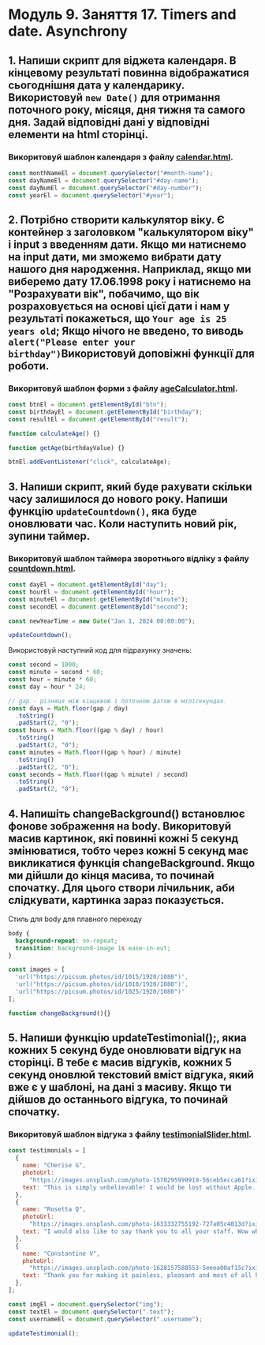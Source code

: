 # Модуль 9. Заняття 17. Timers and date. Asynchrony

## 1. Напиши скрипт для віджета календаря. В кінцевому результаті повинна відображатися сьогоднішня дата у календарику. Використовуй `new Date()` для отримання поточного року, місяця, дня тижня та самого дня. Задай відповідні дані у відповідні елементи на html сторінці.

### Викоритовуй шаблон календаря з файлу [calendar.html](./calendar.html).

```js
const monthNameEl = document.querySelector("#month-name");
const dayNameEl = document.querySelector("#day-name");
const dayNumEl = document.querySelector("#day-number");
const yearEl = document.querySelector("#year");
```

## 2. Потрібно створити калькулятор віку. Є контейнер з заголовком "калькулятором віку" і input з введенням дати. Якщо ми натиснемо на input дати, ми зможемо вибрати дату нашого дня народження. Наприклад, якщо ми виберемо дату 17.06.1998 року і натиснемо на "Розрахувати вік", побачимо, що вік розраховується на основі цієї дати і нам у результаті покажеться, що `Your age is 25 years old`; Якщо нічого не введено, то виводь `alert("Please enter your birthday")`Використовуй доповіжні функції для роботи.

### Викоритовуй шаблон форми з файлу [ageCalculator.html](./ageCalculator.html).

```js
const btnEl = document.getElementById("btn");
const birthdayEl = document.getElementById("birthday");
const resultEl = document.getElementById("result");

function calculateAge() {}

function getAge(birthdayValue) {}

btnEl.addEventListener("click", calculateAge);
```

## 3. Напиши скрипт, який буде рахувати скільки часу залишилося до нового року. Напиши функцію `updateCountdown()`, яка буде оновлювати час. Коли наступить новий рік, зупини таймер.

### Викоритовуй шаблон таймера зворотнього відліку з файлу [countdown.html](./countdown.html).

```js
const dayEl = document.getElementById("day");
const hourEl = document.getElementById("hour");
const minuteEl = document.getElementById("minute");
const secondEl = document.getElementById("second");

const newYearTime = new Date("Jan 1, 2024 00:00:00");

updateCountdown();
```

Використовуй наступний код для підрахунку значень:

```js
const second = 1000;
const minute = second * 60;
const hour = minute * 60;
const day = hour * 24;

// gap - різниця між кінцевою і поточною датою в мілісекундах.
const days = Math.floor(gap / day)
  .toString()
  .padStart(2, "0");
const hours = Math.floor((gap % day) / hour)
  .toString()
  .padStart(2, "0");
const minutes = Math.floor((gap % hour) / minute)
  .toString()
  .padStart(2, "0");
const seconds = Math.floor((gap % minute) / second)
  .toString()
  .padStart(2, "0");
```
## 4. Напишіть changeBackground() встановлює фонове зображення на body. Викоритовуй масив картинок, які повинні кожні 5 секунд змінюватися, тобто через кожні 5 секунд має викликатися функція changeBackground. Якщо ми дійшли до кінця масива, то починай спочатку. Для цього створи лічильник, аби слідкувати, картинка зараз показується. 
Стиль для body для плавного переходу
```css
body {
  background-repeat: no-repeat;
  transition: background-image 1s ease-in-out;
}
```

```js
const images = [
  'url("https://picsum.photos/id/1015/1920/1080")',
  'url("https://picsum.photos/id/1018/1920/1080")',
  'url("https://picsum.photos/id/1025/1920/1080")'
];

function changeBackground(){}
```

## 5. Напиши функцію updateTestimonial();, якиа кожних 5 секунд буде оновлювати відгук на сторінці. В тебе є масив відгуків, кожних 5 секунд оновлюй текстовий вміст відгука, який вже є у шаблоні, на дані з масиву. Якщо ти дійшов до останнього відгука, то починай спочатку.

### Викоритовуй шаблон відгука з файлу [testimonialSlider.html](./testimonialSlider.html).

```js
const testimonials = [
  {
    name: "Cherise G",
    photoUrl:
      "https://images.unsplash.com/photo-1570295999919-56ceb5ecca61?ixid=MnwxMjA3fDB8MHxwaG90by1wYWdlfHx8fGVufDB8fHx8&ixlib=rb-1.2.1&auto=format&fit=crop&w=880&q=80",
    text: "This is simply unbelievable! I would be lost without Apple. The very best. Not able to tell you how happy I am with Apple.",
  },
  {
    name: "Rosetta Q",
    photoUrl:
      "https://images.unsplash.com/photo-1633332755192-727a05c4013d?ixid=MnwxMjA3fDB8MHxwaG90by1wYWdlfHx8fGVufDB8fHx8&ixlib=rb-1.2.1&auto=format&fit=crop&w=880&q=80",
    text: "I would also like to say thank you to all your staff. Wow what great service, I love it! Apple impressed me on multiple levels.",
  },
  {
    name: "Constantine V",
    photoUrl:
      "https://images.unsplash.com/photo-1628157588553-5eeea00af15c?ixid=MnwxMjA3fDB8MHxwaG90by1wYWdlfHx8fGVufDB8fHx8&ixlib=rb-1.2.1&auto=format&fit=crop&w=880&q=80",
    text: "Thank you for making it painless, pleasant and most of all hassle free! I wish I would have thought of it first. The very best.",
  },
];

const imgEl = document.querySelector("img");
const textEl = document.querySelector(".text");
const usernameEl = document.querySelector(".username");

updateTestimonial();
```

